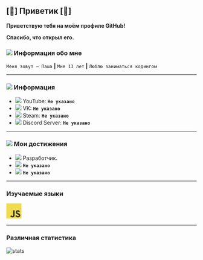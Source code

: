 ## [👋] Приветик [👋]

__**Приветствую тебя на мoём профиле GitHub!**__

__**Спасибо, что открыл его.**__

### <img height="16" src="https://cdn.icon-icons.com/icons2/935/PNG/512/user-info-interface-symbol-with-text-lines-at-right-side_icon-icons.com_73114.png"> Информация обо мне
`Меня зовут — Паша` **|** 
`Мне 13 лет` **|** 
`Люблю заниматься кодингом`

---
### <img height="17" src="https://cdn.icon-icons.com/icons2/2346/PNG/512/info_information_icon_142931.png"> Информация
- <img height="15" src="https://cdn.icon-icons.com/icons2/836/PNG/512/Youtube_icon-icons.com_66802.png"> YouTube: __**``Не указано``**__
- <img height="15" src="https://cdn.icon-icons.com/icons2/1121/PNG/512/1486147202-social-media-circled-network10_79475.png"> VK: __**``Не указано``**__
- <img height="15" src="https://cdn.icon-icons.com/icons2/2389/PNG/512/steam_logo_icon_144844.png"> Steam: __**``Не указано``**__
- <img height="15" src="https://cdn.icon-icons.com/icons2/2108/PNG/512/discord_icon_130958.png"> Discord Server: __**``Не указано``**__

---
### <img height="20" src="https://cdn.icon-icons.com/icons2/2064/PNG/512/first_badge_medal_reward_achievement_icon_124755.png"> Мои достижения
- <img height="18" src="https://cdn.icon-icons.com/icons2/2107/PNG/512/file_type_light_js_icon_130458.png"> Разработчик.
- <img height="14" src="https://cdn.icon-icons.com/icons2/2621/PNG/512/gui_check_no_icon_157196.png"> __**``Не указано``**__
- <img height="14" src="https://cdn.icon-icons.com/icons2/2621/PNG/512/gui_check_no_icon_157196.png"> __**``Не указано``**__

---
### **Изучаемые языки**

<img height="40" src="https://raw.githubusercontent.com/github/explore/80688e429a7d4ef2fca1e82350fe8e3517d3494d/topics/javascript/javascript.png">

---
### **Различная статистика**

![stats](https://github-readme-stats.vercel.app/api?username=ViNardle&show_icons=true&theme=dark&locale=ru)
<br />
<a href="https://wakatime.com/@ViNardle">
</a>
